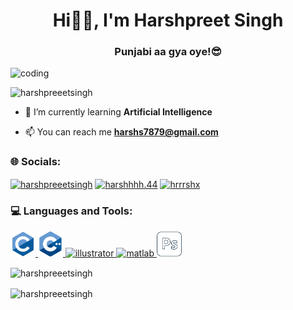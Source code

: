 <h1 align="center">Hi👋🏻, I'm Harshpreet Singh</h1>
<h3 align="center">Punjabi aa gya oye!😎</h3>

<img allign="center" alt="coding" width="400" src="https://media0.giphy.com/media/qgQUggAC3Pfv687qPC/giphy.gif">

<p align="left"> <img src="https://komarev.com/ghpvc/?username=harshpreeetsingh&label=Profile%20views&color=0e75b6&style=flat" alt="harshpreeetsingh" /> </p>

- 🌱 I’m currently learning **Artificial Intelligence** 

- 📫 You can reach me **harshs7879@gmail.com**

<h3 align="left">🌐 Socials:</h3>
<p align="left">
<a href="https://linkedin.com/in/harshpreeetsingh" target="blank"><img align="center" src="https://raw.githubusercontent.com/rahuldkjain/github-profile-readme-generator/master/src/images/icons/Social/linked-in-alt.svg" alt="harshpreeetsingh" height="30" width="40" /></a>
<a href="https://instagram.com/harshhhh.44" target="blank"><img align="center" src="https://raw.githubusercontent.com/rahuldkjain/github-profile-readme-generator/master/src/images/icons/Social/instagram.svg" alt="harshhhh.44" height="30" width="40" /></a>
<a href="https://twitter.com/harshpreetsxngh" target="blank"><img align="center" src="https://raw.githubusercontent.com/rahuldkjain/github-profile-readme-generator/master/src/images/icons/Social/twitter.svg" alt="hrrrshx" height="30" width="40" /></a>
</p>

<h3 align="left">💻 Languages and Tools:</h3>
<p align="left"> <a href="https://www.cprogramming.com/" target="_blank" rel="noreferrer"> <img src="https://raw.githubusercontent.com/devicons/devicon/master/icons/c/c-original.svg" alt="c" width="40" height="40"/> </a> <a href="https://www.w3schools.com/cpp/" target="_blank" rel="noreferrer"> <img src="https://raw.githubusercontent.com/devicons/devicon/master/icons/cplusplus/cplusplus-original.svg" alt="cplusplus" width="40" height="40"/> </a> <a href="https://www.adobe.com/in/products/illustrator.html" target="_blank" rel="noreferrer"> <img src="https://www.vectorlogo.zone/logos/adobe_illustrator/adobe_illustrator-icon.svg" alt="illustrator" width="40" height="40"/> </a> <a href="https://www.mathworks.com/" target="_blank" rel="noreferrer"> <img src="https://upload.wikimedia.org/wikipedia/commons/2/21/Matlab_Logo.png" alt="matlab" width="40" height="40"/> </a> <a href="https://www.photoshop.com/en" target="_blank" rel="noreferrer"> <img src="https://raw.githubusercontent.com/devicons/devicon/master/icons/photoshop/photoshop-line.svg" alt="photoshop" width="40" height="40"/> </a> </p>

<p><img align="center" src="https://github-readme-stats.vercel.app/api/top-langs?username=harshpreeetsingh&show_icons=true&locale=en&layout=compact" alt="harshpreeetsingh" /></p>

<p><img align="center" src="https://github-readme-streak-stats.herokuapp.com/?user=harshpreeetsingh&" alt="harshpreeetsingh" /></p>
